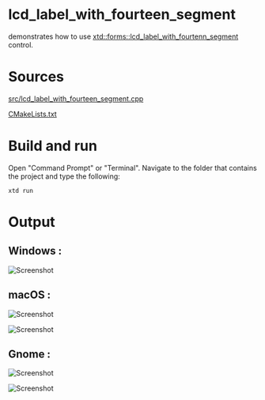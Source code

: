 # lcd_label_with_fourteen_segment

demonstrates how to use [xtd::forms::lcd_label_with_fourtenn_segment](../../../src/xtd_forms/include/xtd/forms/lcd_label_with_fourteen_segment.hpp) control.

# Sources

[src/lcd_label_with_fourteen_segment.cpp](src/lcd_label_with_fourteen_segment.cpp)

[CMakeLists.txt](CMakeLists.txt)

# Build and run

Open "Command Prompt" or "Terminal". Navigate to the folder that contains the project and type the following:

```shell
xtd run
```

# Output

## Windows :

![Screenshot](../../../docs/pictures/examples/lcd_label_with_fourteen_segment_w.png)

## macOS :

![Screenshot](../../../docs/pictures/examples/lcd_label_with_fourteen_segment_m.png)

![Screenshot](../../../docs/pictures/examples/lcd_label_with_fourteen_segment_md.png)

## Gnome :

![Screenshot](../../../docs/pictures/examples/lcd_label_with_fourteen_segment_g.png)

![Screenshot](../../../docs/pictures/examples/lcd_label_with_fourteen_segment_gd.png)
